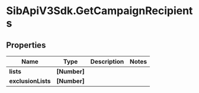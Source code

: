 # SibApiV3Sdk.GetCampaignRecipients

## Properties
Name | Type | Description | Notes
------------ | ------------- | ------------- | -------------
**lists** | **[Number]** |  | 
**exclusionLists** | **[Number]** |  | 


